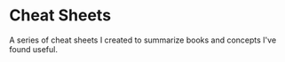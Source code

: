 # Cheat Sheets

A series of cheat sheets I created to summarize books and concepts I've found useful.
